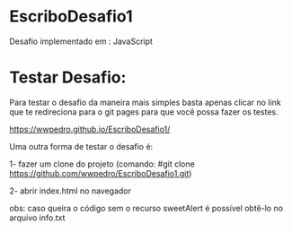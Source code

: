 # EscriboDesafio1

Desafio implementado em : JavaScript


# Testar Desafio: 

Para testar o desafio da maneira mais simples basta apenas clicar no link que te redireciona para o git pages para que você possa fazer os testes.

https://wwpedro.github.io/EscriboDesafio1/

Uma outra forma de testar o desafio é:

1- fazer um clone do projeto (comando: #git clone https://github.com/wwpedro/EscriboDesafio1.git)

2- abrir index.html no navegador

obs: caso queira o código sem o recurso sweetAlert é possível obtê-lo no arquivo info.txt

